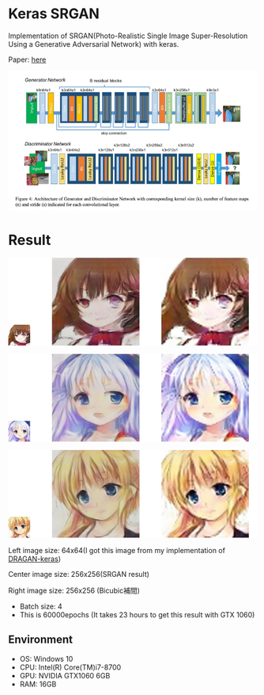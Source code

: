 # Keras SRGAN
Implementation of SRGAN(Photo-Realistic Single Image Super-Resolution Using a Generative Adversarial Network) with keras.

Paper: [here](https://arxiv.org/abs/1609.04802)

![network](./image/network.png)

# Result

![SRGAN](./image/result1.jpg)

![SRGAN](./image/result2.jpg)

![SRGAN](./image/result3.jpg)

Left image size: 64x64(I got this image from my implementation of [DRAGAN-keras](https://github.com/jjonak09/DRAGAN-keras))

Center image size: 256x256(SRGAN result)

Right image size: 256x256 (Bicubic補間)

- Batch size: 4
- This is 60000epochs (It takes 23 hours to get this result with GTX 1060)


## Environment
- OS: Windows 10
- CPU: Intel(R) Core(TM)i7-8700
- GPU: NVIDIA GTX1060 6GB
- RAM: 16GB
